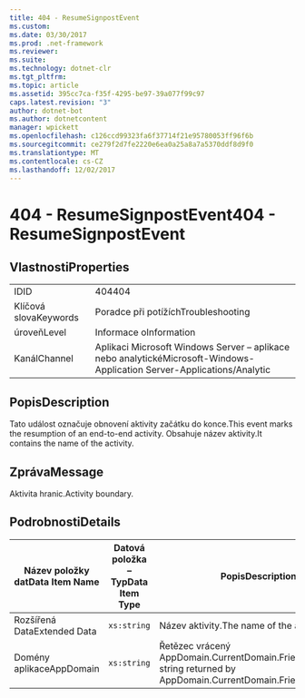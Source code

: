 ```yaml
---
title: 404 - ResumeSignpostEvent
ms.custom: 
ms.date: 03/30/2017
ms.prod: .net-framework
ms.reviewer: 
ms.suite: 
ms.technology: dotnet-clr
ms.tgt_pltfrm: 
ms.topic: article
ms.assetid: 395cc7ca-f35f-4295-be97-39a077f99c97
caps.latest.revision: "3"
author: dotnet-bot
ms.author: dotnetcontent
manager: wpickett
ms.openlocfilehash: c126ccd99323fa6f37714f21e95780053ff96f6b
ms.sourcegitcommit: ce279f2d7fe2220e6ea0a25a8a7a5370ddf8d9f0
ms.translationtype: MT
ms.contentlocale: cs-CZ
ms.lasthandoff: 12/02/2017
---
```

# <a name="404---resumesignpostevent"></a><span data-ttu-id="cff17-102">404 - ResumeSignpostEvent</span><span class="sxs-lookup"><span data-stu-id="cff17-102">404 - ResumeSignpostEvent</span></span>
## <a name="properties"></a><span data-ttu-id="cff17-103">Vlastnosti</span><span class="sxs-lookup"><span data-stu-id="cff17-103">Properties</span></span>  
  
|||  
|-|-|  
|<span data-ttu-id="cff17-104">ID</span><span class="sxs-lookup"><span data-stu-id="cff17-104">ID</span></span>|<span data-ttu-id="cff17-105">404</span><span class="sxs-lookup"><span data-stu-id="cff17-105">404</span></span>|  
|<span data-ttu-id="cff17-106">Klíčová slova</span><span class="sxs-lookup"><span data-stu-id="cff17-106">Keywords</span></span>|<span data-ttu-id="cff17-107">Poradce při potížích</span><span class="sxs-lookup"><span data-stu-id="cff17-107">Troubleshooting</span></span>|  
|<span data-ttu-id="cff17-108">úroveň</span><span class="sxs-lookup"><span data-stu-id="cff17-108">Level</span></span>|<span data-ttu-id="cff17-109">Informace o</span><span class="sxs-lookup"><span data-stu-id="cff17-109">Information</span></span>|  
|<span data-ttu-id="cff17-110">Kanál</span><span class="sxs-lookup"><span data-stu-id="cff17-110">Channel</span></span>|<span data-ttu-id="cff17-111">Aplikaci Microsoft Windows Server – aplikace nebo analytické</span><span class="sxs-lookup"><span data-stu-id="cff17-111">Microsoft-Windows-Application Server-Applications/Analytic</span></span>|  
  
## <a name="description"></a><span data-ttu-id="cff17-112">Popis</span><span class="sxs-lookup"><span data-stu-id="cff17-112">Description</span></span>  
 <span data-ttu-id="cff17-113">Tato událost označuje obnovení aktivity začátku do konce.</span><span class="sxs-lookup"><span data-stu-id="cff17-113">This event marks the resumption of an end-to-end activity.</span></span> <span data-ttu-id="cff17-114">Obsahuje název aktivity.</span><span class="sxs-lookup"><span data-stu-id="cff17-114">It contains the name of the activity.</span></span>  
  
## <a name="message"></a><span data-ttu-id="cff17-115">Zpráva</span><span class="sxs-lookup"><span data-stu-id="cff17-115">Message</span></span>  
 <span data-ttu-id="cff17-116">Aktivita hranic.</span><span class="sxs-lookup"><span data-stu-id="cff17-116">Activity boundary.</span></span>  
  
## <a name="details"></a><span data-ttu-id="cff17-117">Podrobnosti</span><span class="sxs-lookup"><span data-stu-id="cff17-117">Details</span></span>  
  
|<span data-ttu-id="cff17-118">Název položky dat</span><span class="sxs-lookup"><span data-stu-id="cff17-118">Data Item Name</span></span>|<span data-ttu-id="cff17-119">Datová položka – Typ</span><span class="sxs-lookup"><span data-stu-id="cff17-119">Data Item Type</span></span>|<span data-ttu-id="cff17-120">Popis</span><span class="sxs-lookup"><span data-stu-id="cff17-120">Description</span></span>|  
|--------------------|--------------------|-----------------|  
|<span data-ttu-id="cff17-121">Rozšířená Data</span><span class="sxs-lookup"><span data-stu-id="cff17-121">Extended Data</span></span>|`xs:string`|<span data-ttu-id="cff17-122">Název aktivity.</span><span class="sxs-lookup"><span data-stu-id="cff17-122">The name of the activity.</span></span>|  
|<span data-ttu-id="cff17-123">Domény aplikace</span><span class="sxs-lookup"><span data-stu-id="cff17-123">AppDomain</span></span>|`xs:string`|<span data-ttu-id="cff17-124">Řetězec vrácený AppDomain.CurrentDomain.FriendlyName.</span><span class="sxs-lookup"><span data-stu-id="cff17-124">The string returned by AppDomain.CurrentDomain.FriendlyName.</span></span>|

